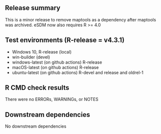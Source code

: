 ## Release summary
This is a minor release to remove maptools as a dependency after maptools was archived. eSDM now also requires R >= 4.0

## Test environments (R-release = v4.3.1)
* Windows 10, R-release (local)
* win-builder (devel)
* windows-latest (on github actions) R-release
* macOS-latest (on github actions) R-release
* ubuntu-latest (on github actions) R-devel and release and oldrel-1

## R CMD check results
There were no ERRORs, WARNINGs, or NOTES

## Downstream dependencies
No downstream dependencies
